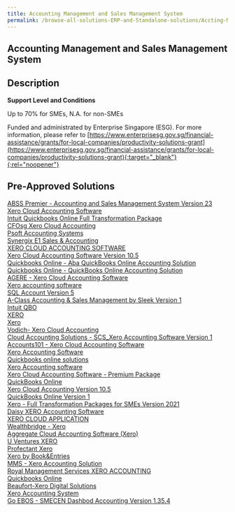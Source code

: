 ```yaml
---
title: Accounting Management and Sales Management System
permalink: /browse-all-solutions-ERP-and-Standalone-solutions/Accting-Mgmt-and-Sales-Mgmt-System
---
```


## Accounting Management and Sales Management System
## Description

**Support Level and Conditions**

Up to 70% for SMEs, N.A. for non-SMEs

Funded and administrated by Enterprise Singapore (ESG). For more information, please refer to
[https://www.enterprisesg.gov.sg/financial-assistance/grants/for-local-companies/productivity-solutions-grant](https://www.enterprisesg.gov.sg/financial-assistance/grants/for-local-companies/productivity-solutions-grant){:target="_blank"}{:rel="noopener"}

## Pre-Approved Solutions

<a href='/productivity-solutions-grant/solutionrepo/solution3' target='_blank'>ABSS Premier - Accounting and Sales Management System Version 23</a><br>
<a href='/productivity-solutions-grant/solutionrepo/solution8' target='_blank'>Xero Cloud Accounting Software </a><br>
<a href='/productivity-solutions-grant/solutionrepo/solution59' target='_blank'>Intuit Quickbooks Online Full Transformation Package</a><br>
<a href='/productivity-solutions-grant/solutionrepo/solution287' target='_blank'>CFOsg Xero Cloud Accounting</a><br>
<a href='/productivity-solutions-grant/solutionrepo/solution720' target='_blank'>Psoft Accounting Systems</a><br>
<a href='/productivity-solutions-grant/solutionrepo/solution834' target='_blank'>Synergix E1 Sales & Accounting</a><br>
<a href='/productivity-solutions-grant/solutionrepo/solution925' target='_blank'>XERO CLOUD ACCOUNTING SOFTWARE</a><br>
<a href='/productivity-solutions-grant/solutionrepo/solution967' target='_blank'>Xero Cloud Accounting Software Version 10.5</a><br>
<a href='/productivity-solutions-grant/solutionrepo/solution1008' target='_blank'>Quickbooks Online - Aba QuickBooks Online Accounting Solution</a><br>
<a href='/productivity-solutions-grant/solutionrepo/solution1010' target='_blank'>Quickbooks Online - QuickBooks Online Accounting Solution </a><br>
<a href='/productivity-solutions-grant/solutionrepo/solution1073' target='_blank'>AGERE - Xero Cloud Accounting Software </a><br>
<a href='/productivity-solutions-grant/solutionrepo/solution1161' target='_blank'>Xero accounting software</a><br>
<a href='/productivity-solutions-grant/solutionrepo/solution1433' target='_blank'>SQL Account Version 5</a><br>
<a href='/productivity-solutions-grant/solutionrepo/solution1573' target='_blank'>A-Class Accounting & Sales Management by Sleek Version 1</a><br>
<a href='/productivity-solutions-grant/solutionrepo/solution1692' target='_blank'>Intuit QBO</a><br>
<a href='/productivity-solutions-grant/solutionrepo/solution1758' target='_blank'>XERO</a><br>
<a href='/productivity-solutions-grant/solutionrepo/solution1763' target='_blank'>Xero</a><br>
<a href='/productivity-solutions-grant/solutionrepo/solution1978' target='_blank'>Vodich- Xero Cloud Accounting</a><br>
<a href='/productivity-solutions-grant/solutionrepo/solution2063' target='_blank'>Cloud Accounting Solutions - SCS_Xero Accounting Software Version 1</a><br>
<a href='/productivity-solutions-grant/solutionrepo/solution2075' target='_blank'>Accounts101 - Xero Cloud Accounting Software</a><br>
<a href='/productivity-solutions-grant/solutionrepo/solution2090' target='_blank'>Xero Accounting Software</a><br>
<a href='/productivity-solutions-grant/solutionrepo/solution2093' target='_blank'>Quickbooks online solutions</a><br>
<a href='/productivity-solutions-grant/solutionrepo/solution2190' target='_blank'>Xero Accounting software</a><br>
<a href='/productivity-solutions-grant/solutionrepo/solution2200' target='_blank'>Xero Cloud Accounting Software - Premium Package</a><br>
<a href='/productivity-solutions-grant/solutionrepo/solution2232' target='_blank'>QuickBooks Online</a><br>
<a href='/productivity-solutions-grant/solutionrepo/solution2242' target='_blank'>Xero Cloud Accounting Version 10.5</a><br>
<a href='/productivity-solutions-grant/solutionrepo/solution2385' target='_blank'>QuickBooks Online Version 1</a><br>
<a href='/productivity-solutions-grant/solutionrepo/solution2417' target='_blank'>Xero - Full Transformation Packages for SMEs Version 2021</a><br>
<a href='/productivity-solutions-grant/solutionrepo/solution2422' target='_blank'>Daisy XERO Accounting Software</a><br>
<a href='/productivity-solutions-grant/solutionrepo/solution2487' target='_blank'>XERO CLOUD APPLICATION</a><br>
<a href='/productivity-solutions-grant/solutionrepo/solution2526' target='_blank'>Wealthbridge - Xero</a><br>
<a href='/productivity-solutions-grant/solutionrepo/solution2532' target='_blank'>Aggregate Cloud Accounting Software (Xero)</a><br>
<a href='/productivity-solutions-grant/solutionrepo/solution2552' target='_blank'>U Ventures XERO</a><br>
<a href='/productivity-solutions-grant/solutionrepo/solution2572' target='_blank'>Profectant Xero</a><br>
<a href='/productivity-solutions-grant/solutionrepo/solution2585' target='_blank'>Xero by Book&Entries</a><br>
<a href='/productivity-solutions-grant/solutionrepo/solution2607' target='_blank'>MMS - Xero Accounting Solution</a><br>
<a href='/productivity-solutions-grant/solutionrepo/solution2645' target='_blank'>Royal Management Services XERO ACCOUNTING</a><br>
<a href='/productivity-solutions-grant/solutionrepo/solution2668' target='_blank'>Quickbooks Online</a><br>
<a href='/productivity-solutions-grant/solutionrepo/solution2772' target='_blank'>Beaufort-Xero Digital Solutions</a><br>
<a href='/productivity-solutions-grant/solutionrepo/solution2777' target='_blank'>Xero Accounting System</a><br>
<a href='/productivity-solutions-grant/solutionrepo/solution2841' target='_blank'>Go EBOS - SMECEN Dashbod Accounting Version 1.35.4</a><br>

